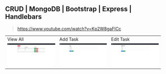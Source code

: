 ## CRUD | MongoDB | Bootstrap | Express | Handlebars
> https://www.youtube.com/watch?v=Kp2W8gaFlCc

<table>
  <tr>
    <td>View All</td>
     <td>Add Task</td>
     <td>Edit Task</td>
  </tr>
  <tr>
    <td><img src="https://github.com/gooba-lap/Q1-LEARN-ExpressHandlebars/blob/P1-T-Salvando-el-semestre/previews/view-all.png" width=400></td>
    <td><img src="https://github.com/gooba-lap/Q1-LEARN-ExpressHandlebars/blob/P1-T-Salvando-el-semestre/previews/add.png" width=400></td>
    <td><img src="https://github.com/gooba-lap/Q1-LEARN-ExpressHandlebars/blob/P1-T-Salvando-el-semestre/previews/update.png" width=400></td>
  </tr>
</table>